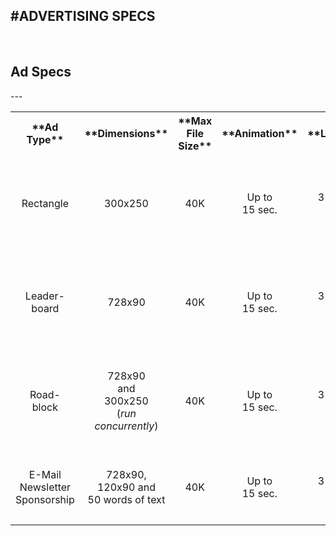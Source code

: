 
<!--Start: left side body-->
#ADVERTISING SPECS
---

<br />

<h2 class="ca">Ad Specs</h2>
---

<br />

<table align="center" width="99%" cellspacing="1" cellpadding="1" border="0" id="Table01">
<tr>
	<th>**Ad Type**</th>
	<th>**Dimensions**</th>
	<th>**Max File Size**</th>
	<th>**Animation**</th>
	<th>**Loops**</th>
	<th>**Notes**</th>
</tr>
<tr>
	<td align="center"><p>Rectangle</p></td>
	<td align="center"><p>300x250</td>
	<td align="center"><p>40K</p></td>
	<td align="center"><p>Up to<br />15 sec.</p></td>
	<td align="center"><p>3 loops<br />max</p></td>
	<td align="center"><p>Additional requirements for Flash or Pre-Approved Rich Media.</p></td>
</tr>
<tr>
	<td align="center"><p>Leader-<br />board</p></td>
	<td align="center"><p>728x90</p></td>
	<td align="center"><p>40K</p></td>
	<td align="center"><p>Up to<br />15 sec.</p></td>
	<td align="center"><p>3 loops<br />max</p></td>
	<td align="center"><p>Additional requirements for Flash or Pre-Approved Rich Media.</p></td>
</tr>
<tr>
	<td align="center"><p>Road-<br />block</p></td>
	<td align="center"><p>728x90<br />and<br />300x250<br />(<i>run concurrently</i>)</p></td>
	<td align="center"><p>40K</p></td>
	<td align="center"><p>Up to<br />15 sec.</p></td>
	<td align="center"><p>3 loops<br />max</p></td>
	<td align="center"><p>Additional requirements for Flash or Pre-Approved Rich Media.</p></td>
</tr>
<tr>
	<td align="center"><p>E-Mail Newsletter Sponsorship</p></td>
	<td align="center"><p>728x90,<br />120x90 and<br />50 words of text</p></td>
	<td align="center"><p>40K</p></td>
	<td align="center"><p>Up to<br />15 sec.</p></td>
	<td align="center"><p>3 loops<br />max</p></td>
	<td align="center"><p>GIF or JPEG Only. Text max of 50 words.</p></td>
</tr>
</table>
